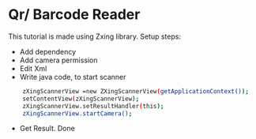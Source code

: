 # Qr/ Barcode Reader
This tutorial is made using Zxing library.
Setup steps:
- Add dependency
- Add camera permission
- Edit Xml
- Write java code, to start scanner
```sh
	zXingScannerView =new ZXingScannerView(getApplicationContext());
    setContentView(zXingScannerView);
    zXingScannerView.setResultHandler(this);
    zXingScannerView.startCamera();
```
	
- Get Result. Done
